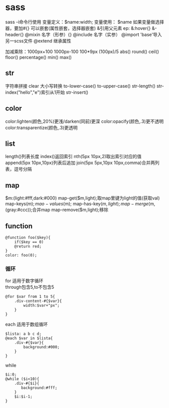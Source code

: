 # sass
sass -i命令行使用
变量定义：$name:width;
变量使用： $name
如果变量做选择器，要加#{}
可以嵌套(属性嵌套，选择器嵌套)
&引用父元素
ep: &:hover{} &-header{}
@mixin 名字（形参）{}
@include 名字（实参）
@import 'base'导入另一scss文件
@extend 继承属性

加减乘除：1000px+100
1000px-100
100*9px
(100px)/5
abs() round() ceil() floor()  percentage() min() max()

## str
字符串拼接
clear
大小写转换
to-lower-case()
to-upper-case()
str-length()
str-index("hello","e")索引从1开始
str-insert()

## color
color:lighten(颜色,20%)更浅/darken(同前)更深
color:opacify(颜色,.3)更不透明
color:transparentize(颜色,.3)更透明

## list
length()列表长度
index()返回索引
nth(5px 10px,2)取出索引对应的值
append(5px 10px,10px)列表后追加
join(5px 5px,10px 10px,comma)合并两列表，逗号分隔

## map
$m:(light:#fff,dark:#000)
map-get($m,light);取map里键为light的值(获取val)
map-keys($m);
mao-values($m);
map-has-key($m,light);
map-merge($m,(gray:#ccc));合并map
map-remove($m,light);移除

## function
```
@function foo($key){
    if($key == 0)
    @return red;
}
color: foo(0);
```
### 循环
for 适用于数字循环  
through包含5,to不包含5
```
@for $var from 1 to 5{
    .div-content-#{$var}{
        width:$var+"px";
    }
}
```
each 适用于数组循环
```
$lista: a b c d;
@each $var in $lista{
    .div-#{$var}{
        background:#000;
    }
}
```
while
```
$i:0;
@while ($i<10){
    .div-#{$i}{
       background:#fff;
    }
    $i:$i-1;
}
```
